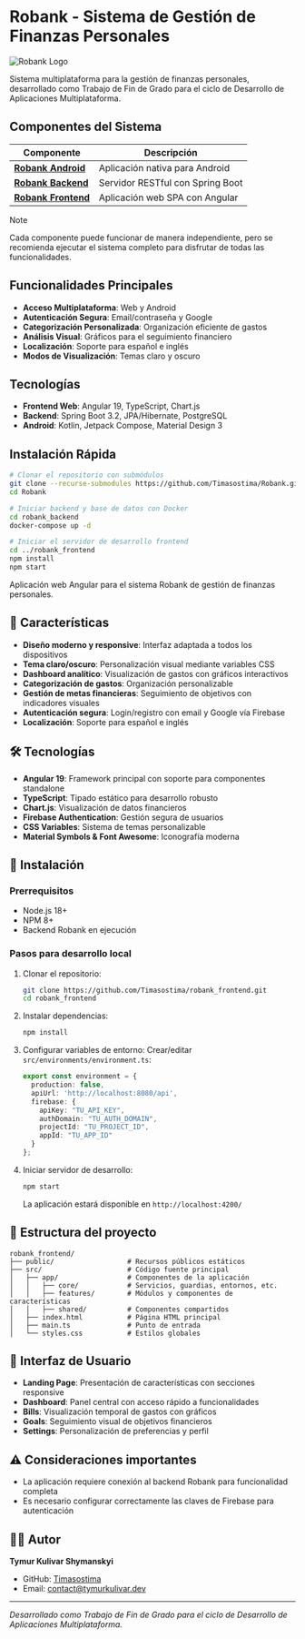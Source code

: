 # Robank - Sistema de Gestión de Finanzas Personales

![Robank Logo](robank_frontend/public/Robank_Logo_Small.png)

Sistema multiplataforma para la gestión de finanzas personales, desarrollado como Trabajo de Fin de Grado para el ciclo de Desarrollo de Aplicaciones Multiplataforma.

## Componentes del Sistema

| Componente | Descripción |
|------------|-------------|
| [**Robank Android**](robank_android/) | Aplicación nativa para Android |
| [**Robank Backend**](robank_backend/) | Servidor RESTful con Spring Boot |
| [**Robank Frontend**](robank_frontend/) | Aplicación web SPA con Angular |

> [!NOTE]
> Cada componente puede funcionar de manera independiente, pero se recomienda ejecutar el sistema completo para disfrutar de todas las funcionalidades.

## Funcionalidades Principales

- **Acceso Multiplataforma**: Web y Android
- **Autenticación Segura**: Email/contraseña y Google
- **Categorización Personalizada**: Organización eficiente de gastos
- **Análisis Visual**: Gráficos para el seguimiento financiero
- **Localización**: Soporte para español e inglés
- **Modos de Visualización**: Temas claro y oscuro

## Tecnologías

- **Frontend Web**: Angular 19, TypeScript, Chart.js
- **Backend**: Spring Boot 3.2, JPA/Hibernate, PostgreSQL
- **Android**: Kotlin, Jetpack Compose, Material Design 3

## Instalación Rápida

```bash
# Clonar el repositorio con submódulos
git clone --recurse-submodules https://github.com/Timasostima/Robank.git
cd Robank

# Iniciar backend y base de datos con Docker
cd robank_backend
docker-compose up -d

# Iniciar el servidor de desarrollo frontend
cd ../robank_frontend
npm install
npm start
```


Aplicación web Angular para el sistema Robank de gestión de finanzas personales.

## 📱 Características

- **Diseño moderno y responsive**: Interfaz adaptada a todos los dispositivos
- **Tema claro/oscuro**: Personalización visual mediante variables CSS
- **Dashboard analítico**: Visualización de gastos con gráficos interactivos
- **Categorización de gastos**: Organización personalizable
- **Gestión de metas financieras**: Seguimiento de objetivos con indicadores visuales
- **Autenticación segura**: Login/registro con email y Google vía Firebase
- **Localización**: Soporte para español e inglés

## 🛠️ Tecnologías

- **Angular 19**: Framework principal con soporte para componentes standalone
- **TypeScript**: Tipado estático para desarrollo robusto
- **Chart.js**: Visualización de datos financieros
- **Firebase Authentication**: Gestión segura de usuarios
- **CSS Variables**: Sistema de temas personalizable
- **Material Symbols & Font Awesome**: Iconografía moderna

## 🚀 Instalación

### Prerrequisitos

- Node.js 18+
- NPM 8+
- Backend Robank en ejecución

### Pasos para desarrollo local

1. Clonar el repositorio:
   ```bash
   git clone https://github.com/Timasostima/robank_frontend.git
   cd robank_frontend
   ```

2. Instalar dependencias:
   ```bash
   npm install
   ```

3. Configurar variables de entorno:
   Crear/editar `src/environments/environment.ts`:
   ```typescript
   export const environment = {
     production: false,
     apiUrl: 'http://localhost:8080/api',
     firebase: {
       apiKey: "TU_API_KEY",
       authDomain: "TU_AUTH_DOMAIN",
       projectId: "TU_PROJECT_ID",
       appId: "TU_APP_ID"
     }
   };
   ```

4. Iniciar servidor de desarrollo:
   ```bash
   npm start
   ```
   La aplicación estará disponible en `http://localhost:4200/`

## 📂 Estructura del proyecto

```
robank_frontend/
├── public/                  # Recursos públicos estáticos
├── src/                     # Código fuente principal
│   ├── app/                 # Componentes de la aplicación
│   │   ├── core/            # Servicios, guardias, entornos, etc.
│   │   ├── features/        # Módulos y componentes de características
│   │   ├── shared/          # Componentes compartidos
│   ├── index.html           # Página HTML principal
│   ├── main.ts              # Punto de entrada
│   └── styles.css           # Estilos globales
```

## 📱 Interfaz de Usuario

- **Landing Page**: Presentación de características con secciones responsive
- **Dashboard**: Panel central con acceso rápido a funcionalidades
- **Bills**: Visualización temporal de gastos con gráficos
- **Goals**: Seguimiento visual de objetivos financieros
- **Settings**: Personalización de preferencias y perfil

## ⚠️ Consideraciones importantes

- La aplicación requiere conexión al backend Robank para funcionalidad completa
- Es necesario configurar correctamente las claves de Firebase para autenticación

## 👨‍💻 Autor

**Tymur Kulivar Shymanskyi**
- GitHub: [Timasostima](https://github.com/Timasostima)
- Email: contact@tymurkulivar.dev

---

*Desarrollado como Trabajo de Fin de Grado para el ciclo de Desarrollo de Aplicaciones Multiplataforma.*
